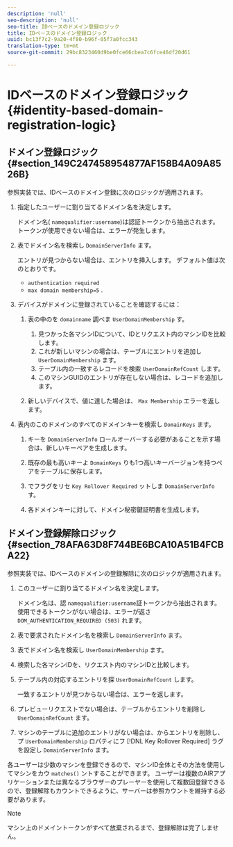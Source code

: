 ```yaml
---
description: 'null'
seo-description: 'null'
seo-title: IDベースのドメイン登録ロジック
title: IDベースのドメイン登録ロジック
uuid: bc13f7c2-9a20-4f80-b96f-05f7a0fcc343
translation-type: tm+mt
source-git-commit: 29bc8323460d9be0fce66cbea7c6fce46df20d61

---
```



# IDベースのドメイン登録ロジック{#identity-based-domain-registration-logic}

## ドメイン登録ロジック {#section_149C247458954877AF158B4A09A8526B}

参照実装では、IDベースのドメイン登録に次のロジックが適用されます。

1. 指定したユーザーに割り当てるドメイン名を決定します。

   ドメイン名( `namequalifier:username`)は認証トークンから抽出されます。 トークンが使用できない場合は、エラーが発生します。
1. 表でドメイン名を検索し `DomainServerInfo` ます。

   エントリが見つからない場合は、エントリを挿入します。 デフォルト値は次のとおりです。

   * `authentication required`
   * `max domain membership=5`
   .

1. デバイスがドメインに登録されていることを確認するには：

   1. 表の中のを `domainname` 調べま `UserDomainMembership` す。

      1. 見つかった各マシンIDについて、IDとリクエスト内のマシンIDを比較します。
      1. これが新しいマシンの場合は、テーブルにエントリを追加し `UserDomainMembership` ます。
      1. テーブル内の一致するレコードを検索 `UserDomainRefCount` します。
      1. このマシンGUIDのエントリが存在しない場合は、レコードを追加します。
   1. 新しいデバイスで、値に達した場合は、 `Max Membership` エラーを返します。


1. 表内のこのドメインのすべてのドメインキーを検索し `DomainKeys` ます。

   1. キーを `DomainServerInfo` ロールオーバーする必要があることを示す場合は、新しいキーペアを生成します。
   1. 既存の最も高いキーよ `DomainKeys` りも1つ高いキーバージョンを持つペアをテーブルに保存します。
   1. でフラグをリセ `Key Rollover Required` ットしま `DomainServerInfo`す。

   1. 各ドメインキーに対して、ドメイン秘密鍵証明書を生成します。

## ドメイン登録解除ロジック {#section_78AFA63D8F744BE6BCA10A51B4FCBA22}

参照実装では、IDベースのドメインの登録解除に次のロジックが適用されます。

1. このユーザーに割り当てるドメイン名を決定します。

   ドメイン名は、認 `namequalifier:username`証トークンから抽出されます。 使用できるトークンがない場合は、エラーが返さ `DOM_AUTHENTICATION_REQUIRED (503)` れます。
1. 表で要求されたドメイン名を検索し `DomainServerInfo` ます。
1. 表でドメイン名を検索し `UserDomainMembership` ます。
1. 検索した各マシンIDを、リクエスト内のマシンIDと比較します。
1. テーブル内の対応するエントリを探 `UserDomainRefCount` します。

   一致するエントリが見つからない場合は、エラーを返します。

1. プレビューリクエストでない場合は、テーブルからエントリを削除し `UserDomainRefCount` ます。
1. マシンのテーブルに追加のエントリがない場合は、からエントリを削除し、プ `UserDomainMembership` ロパティにフ [!DNL Key Rollover Required] ラグを設定し `DomainServerInfo` ます。

各ユーザーは少数のマシンを登録できるので、マシンID全体とその方法を使用してマシンをカウ `matches()` ントすることができます。 ユーザーは複数のAIRアプリケーションまたは異なるブラウザーのプレーヤーを使用して複数回登録できるので、登録解除もカウントできるように、サーバーは参照カウントを維持する必要があります。

>[!NOTE]
>
>マシン上のドメイントークンがすべて放棄されるまで、登録解除は完了しません。

